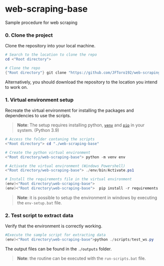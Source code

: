 # web-scraping-base
Sample procedure for web scraping

### 0. Clone the project

Clone the repository into your local machine.

```Powershell
# Search to the location to clone the repo
cd <"Root directory">

# Clone the repo
{"Root directory"} git clone "https://github.com/JFToro192/web-scraping-base.git"
```

Alternatively, you should download the repository to the location you intend to work on.

### 1. Virtual environment setup

Recreate the virtual environment for installing the packages and dependencies to use the scripts.


>**Note**: The setup requires installing python, [`venv`](https://docs.python.org/3/library/venv.html) and [`pip`](https://pypi.org/project/pip/) in your system. (Python 3.9)

```Powershell
# Access the folder contaning the scripts
<"Root directory"> cd "./web-scraping-base"

# Create the python virtual environment
<"Root directory/web-scraping-base"> python -m venv env

# Activate the virtual environment (Windows Powershell)
<"Root directory/web-scraping-base"> ./env/bin/Activate.ps1

# Install the requirements file in the virtual environment
(env)<"Root directory\web-scraping-base">  
(env)<"Root directory\web-scraping-base">  pip install -r requirements.txt
```
>**Note**: it is possible to setup the environment in windows by executing the `env-setup.bat` file.  

### 2. Test script to extract data

Verify that the environment is correctly working.
```Powershell
#Execute the sample script for extracting data
(env)<"Root directory\web-scraping-base">python ./scripts/test_ws.py
```

The output files can be found in the `./outputs` folder.

>**Note**: the routine can be executed with the `run-scripts.bat` file.